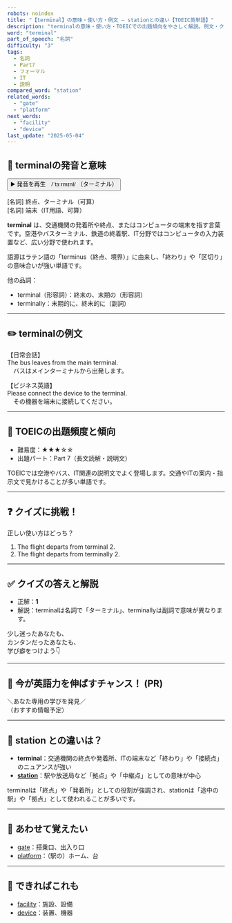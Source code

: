 ```yaml
---
robots: noindex
title: "【terminal】の意味・使い方・例文 ― stationとの違い【TOEIC英単語】"
description: "terminalの意味・使い方・TOEICでの出題傾向をやさしく解説。例文・クイズ付きでstationとの違いもわかりやすく学べます。"
word: "terminal"
part_of_speech: "名詞"
difficulty: "3"
tags:
  - 名詞
  - Part7
  - フォーマル
  - IT
  - 説明
compared_word: "station"
related_words:
  - "gate"
  - "platform"
next_words:
  - "facility"
  - "device"
last_update: "2025-05-04"
---
```


## 🔰 terminalの発音と意味

<button class="play-audio" onclick="playTTS('terminal')">
  <span class="play-audio-main">
    ▶️ 発音を再生　/ˈtɜːrmɪnl/
  </span>
  <span class="play-audio-sub">
    （ターミナル）
  </span>
</button>

[名詞] 終点、ターミナル（可算）  
[名詞] 端末（IT用語、可算）

**terminal** は、交通機関の発着所や終点、またはコンピュータの端末を指す言葉です。空港やバスターミナル、鉄道の終着駅、IT分野ではコンピュータの入力装置など、広い分野で使われます。

語源はラテン語の「terminus（終点、境界）」に由来し、「終わり」や「区切り」の意味合いが強い単語です。

他の品詞：  
- terminal（形容詞）：終末の、末期の（形容詞）
- terminally：末期的に、終末的に（副詞）

---

## ✏️ terminalの例文

【日常会話】  
The bus leaves from the main terminal.  
　バスはメインターミナルから出発します。

【ビジネス英語】  
Please connect the device to the terminal.  
　その機器を端末に接続してください。

---

## 🎯 TOEICの出題頻度と傾向

- 難易度：★★★☆☆
- 出題パート：Part 7（長文読解・説明文）

TOEICでは空港やバス、IT関連の説明文でよく登場します。交通やITの案内・指示文で見かけることが多い単語です。

---

## ❓ クイズに挑戦！

正しい使い方はどっち？

1. The flight departs from terminal 2.  
2. The flight departs from terminally 2.

---

## ✅ クイズの答えと解説

- 正解：**1**
- 解説：terminalは名詞で「ターミナル」、terminallyは副詞で意味が異なります。

少し迷ったあなたも、  
カンタンだったあなたも、  
学び癖をつけよう👇️

---

## 🚀 今が英語力を伸ばすチャンス！ (PR)

<div class="info-center">
＼あなた専用の学びを発見／<br>  
（おすすめ情報予定）
</div>

---

## 🤔  station との違いは？

- **terminal**：交通機関の終点や発着所、ITの端末など「終わり」や「接続点」のニュアンスが強い
- **[station](/word/station/)**：駅や放送局など「拠点」や「中継点」としての意味が中心

terminalは「終点」や「発着所」としての役割が強調され、stationは「途中の駅」や「拠点」として使われることが多いです。

---

## 🧩 あわせて覚えたい

- [gate](/word/gate/)：搭乗口、出入り口
- [platform](/word/platform/)：（駅の）ホーム、台

---

## 📖 できればこれも

- [facility](/word/facility/)：施設、設備
- [device](/word/device/)：装置、機器

<!-- cvid: aid28_bid22 -->
